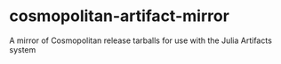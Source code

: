 # cosmopolitan-artifact-mirror
A mirror of Cosmopolitan release tarballs for use with the Julia Artifacts system
